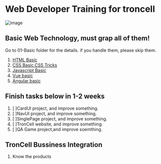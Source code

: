 # Web Developer Training for troncell

![image](https://user-images.githubusercontent.com/3402267/163090338-23d30919-6416-4a44-849b-50a7e35b982d.png)

## Basic Web Technology, must grap all of them! 

Go to 01-Basic folder for the details. if you handle them, please skip them.
  1. [HTML Basic](https://developer.mozilla.org/en-US/docs/Web/Tutorials)
  2. [CSS Basic](https://developer.mozilla.org/en-US/docs/Learn/CSS/First_steps/Getting_started),[CSS Tricks](https://css-tricks.com/)
  3. [Javascript Basic](https://javascript.info)
  4. [Vue basic](https://vuejs.org/tutorial/)
  5. [Angular basic](https://angular.io/)

## Finish tasks below in 1-2 weeks
  1. [ ]CardUI project, and improve something.
  2. [ ]NavUI project, and improve something.
  3. [ ]SinglePage project, and improve something.
  4. [ ]TronCell website, and improve something.
  5. [ ]QA Game project,and improve soemthing.

## TronCell Bussiness Integration
  1. Know the products
